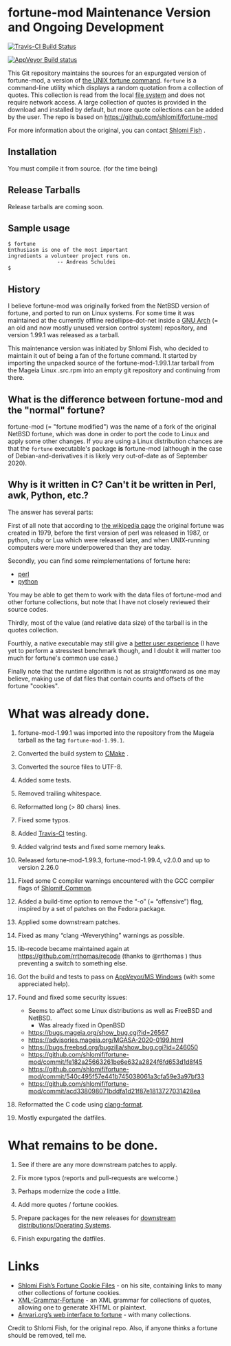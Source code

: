 # fortune-mod Maintenance Version and Ongoing Development

[![Travis-CI Build Status](https://travis-ci.org/shlomif/fortune-mod.svg?branch=master)](https://travis-ci.org/shlomif/fortune-mod)

[![AppVeyor Build status](https://ci.appveyor.com/api/projects/status/0pbvqd1xa7777aoo/branch/master?svg=true)](https://ci.appveyor.com/project/shlomif/fortune-mod/branch/master)

This Git repository maintains the sources for an expurgated version of fortune-mod, a
version of
[the UNIX fortune command](https://en.wikipedia.org/wiki/Fortune_%28Unix%29).
`fortune` is a command-line utility which displays a random quotation from a
collection of quotes. This collection is read from the local [file system](https://en.wikipedia.org/wiki/File_system)
and does not require network access. A large collection of quotes is provided in
the download and installed by default, but more quote collections can be added
by the user. The repo is based on https://github.com/shlomif/fortune-mod

For more information about the original, you can contact
[Shlomi Fish](https://www.shlomifish.org/) .

## Installation

You must compile it from source. (for the time being)

## Release Tarballs

Release tarballs are coming soon.


## Sample usage

```
$ fortune
Enthusiasm is one of the most important
ingredients a volunteer project runs on.
                -- Andreas Schuldei
$
```

## History

I believe fortune-mod was originally forked from the NetBSD version of
fortune, and ported to run on Linux systems. For some time it was maintained
at the currently offline redellipse-dot-net inside a
[GNU Arch](http://en.wikipedia.org/wiki/GNU_arch) (= an old and now mostly
unused version control system) repository, and version 1.99.1 was released as
a tarball.

This maintenance version was initiated by Shlomi Fish, who decided to maintain
it out of being a fan of the fortune command. It started by importing the
unpacked source of the fortune-mod-1.99.1.tar tarball from the Mageia Linux
.src.rpm into an empty git repository and continuing from there.

## What is the difference between fortune-mod and the "normal" fortune?

fortune-mod (= "fortune modified") was the name of a fork of the original
NetBSD fortune, which was done in order to port the code to Linux and apply some
other changes. If you are using a Linux distribution chances are that
the `fortune` executable's package **is** fortune-mod (although in the
case of Debian-and-derivatives it is likely very out-of-date as of September
2020).

## Why is it written in C? Can't it be written in Perl, awk, Python, etc.?

The answer has several parts:

First of all note that according to [the wikipedia page](https://en.wikipedia.org/wiki/Fortune_%28Unix%29)
the original fortune was created in 1979, before the first version of perl was
released in 1987, or python, ruby or Lua which were released later, and when UNIX-running
computers were more underpowered than they are today.

Secondly, you can find some reimplementations of fortune here:

* [perl](https://metacpan.org/pod/distribution/PerlPowerTools/bin/fortune)
* [python](https://github.com/bmc/fortune)

You may be able to get them to work with the data files of fortune-mod and
other fortune collections, but note that I have not closely reviewed their
source codes.

Thirdly, most of the value (and relative data size) of the tarball is in the
quotes collection.

Fourthly, a native executable may still give a [better user experience](https://tonsky.me/blog/disenchantment/)
(I have yet to perform a stresstest benchmark though, and I doubt it will matter too much
for fortune's common use case.)

Finally note that the runtime algorithm is not as straightforward as one may
believe, making use of dat files that contain counts and offsets of the fortune
"cookies".

# What was already done.

1. fortune-mod-1.99.1 was imported into the repository from the Mageia tarball
as the tag <code>fortune-mod-1.99.1</code>.

2. Converted the build system to [CMake](https://en.wikipedia.org/wiki/CMake) .

3. Converted the source files to UTF-8.

4. Added some tests.

5. Removed trailing whitespace.

6. Reformatted long (> 80 chars) lines.

7. Fixed some typos.

8. Added [Travis-CI](https://travis-ci.org/) testing.

9. Added valgrind tests and fixed some memory leaks.

10. Released fortune-mod-1.99.3, fortune-mod-1.99.4, v2.0.0 and up to
version 2.26.0

11. Fixed some C compiler warnings encountered with the GCC compiler flags of
[Shlomif_Common](https://bitbucket.org/shlomif/shlomif-cmake-modules/overview).

12. Added a build-time option to remove the “-o” (= “offensive”) flag, inspired
by a set of patches on the Fedora package.

13. Applied some downstream patches.

14. Fixed as many “clang -Weverything” warnings as possible.

15. lib-recode became maintained again at https://github.com/rrthomas/recode
(thanks to @rrthomas ) thus preventing a switch to something else.

16. Got the build and tests to pass on [AppVeyor/MS Windows](https://ci.appveyor.com/project/shlomif/fortune-mod)
(with some appreciated help).

17. Found and fixed some security issues:
    - Seems to affect some Linux distributions as well as FreeBSD and NetBSD.
        - Was already fixed in OpenBSD
    - https://bugs.mageia.org/show_bug.cgi?id=26567
    - https://advisories.mageia.org/MGASA-2020-0199.html
    - https://bugs.freebsd.org/bugzilla/show_bug.cgi?id=246050
    - https://github.com/shlomif/fortune-mod/commit/fe182a25663261be6e632a2824f6fd653d1d8f45
    - https://github.com/shlomif/fortune-mod/commit/540c495f57e441b745038061a3cfa59e3a97bf33
    - https://github.com/shlomif/fortune-mod/commit/acd338098071bddfa1d21f87e1813727031428ea

18. Reformatted the C code using [clang-format](https://clang.llvm.org/docs/ClangFormat.html).

19. Mostly expurgated the datfiles.
# What remains to be done.

1. See if there are any more downstream patches to apply.

2. Fix more typos (reports and pull-requests are welcome.)

3. Perhaps modernize the code a little.

4. Add more quotes / fortune cookies.

5. Prepare packages for the new releases for [downstream distributions/Operating Systems](https://pkgs.org/download/fortune-mod).

6. Finish expurgating the datfiles.
# Links

* [Shlomi Fish’s Fortune Cookie Files](https://www.shlomifish.org/humour/fortunes/) - on his site, containing links to many other collections of fortune cookies.
* [XML-Grammar-Fortune](https://web-cpan.shlomifish.org/modules/XML-Grammar-Fortune/) - an XML grammar for collections of quotes, allowing one to generate XHTML or plaintext.
* [Anvari.org’s web interface to fortune](http://www.anvari.org/fortune/) - with many collections.

Credit to Shlomi Fish, for the original repo.
Also, if anyone thinks a fortune should be removed, tell me.
